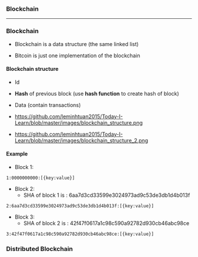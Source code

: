 ### Blockchain


--------------------------------------------------------------------

### Blockchain
* Blockchain is a data structure (the same linked list)

* Bitcoin is just one implementation of the blockchain

#### Blockchain structure
  * Id
  * **Hash** of previous block (use **hash function** to create hash of block)
  * Data (contain transactions)
  
  * https://github.com/leminhtuan2015/Today-I-Learn/blob/master/images/blockchain_structure.png
  * https://github.com/leminhtuan2015/Today-I-Learn/blob/master/images/blockchain_structure_2.png
 
#### Example

  * Block 1: 
  ```
  1:0000000000:[{key:value}]
  ```

  * Block 2: 
    * SHA of block 1 is : 6aa7d3cd33599e3024973ad9c53de3db1d4b013f

  ```
  2:6aa7d3cd33599e3024973ad9c53de3db1d4b013f:[{key:value}]
  ```
  
  * Block 3: 
    * SHA of block 2 is : 42f47f0617a1c98c590a92782d930cb46abc98ce

  ```
  3:42f47f0617a1c98c590a92782d930cb46abc98ce:[{key:value}]
  ```

### Distributed Blockchain
